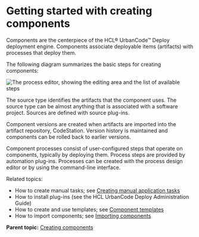# Getting started with creating components

Components are the centerpiece of the HCL® UrbanCode™ Deploy deployment engine. Components associate deployable items \(artifacts\) with processes that deploy them.

The following diagram summarizes the basic steps for creating components:

![The process editor, showing the
      editing area and the list of available steps](../images/level2-component.gif)

The source type identifies the artifacts that the component uses. The source type can be almost anything that is associated with a software project. Sources are defined with source plug-ins.

Component versions are created when artifacts are imported into the artifact repository, CodeStation. Version history is maintained and components can be rolled back to earlier versions.

Component processes consist of user-configured steps that operate on components, typically by deploying them. Process steps are provided by automation plug-ins. Processes can be created with the process design editor or by using the command-line interface.

Related topics:

-   How to create manual tasks; see [Creating manual application tasks](app_tasks_creating.md)
-   How to install plug-ins \(see the HCL UrbanCode Deploy Administration Guide\)
-   How to create and use templates; see [Component templates](comp_template.md)
-   How to import components; see [Importing components](comp_import.md)

**Parent topic:** [Creating components](../topics/comp_create.md)

